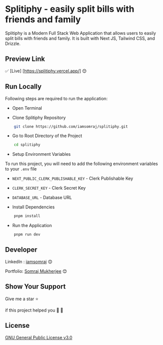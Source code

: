 # Splitiphy - easily split bills with friends and family

Splitiphy is a Modern Full Stack Web Application that allows users to easily split bills with friends and family. It is built with Next JS, Tailwind CSS, and Drizzle.

## Preview Link

✅ [Live] [https://splitiphy.vercel.app/] 😊

## Run Locally

Following steps are required to run the application:

- Open Terminal

- Clone Splitiphy Repository

```bash
    git clone https://github.com/iamsomraj/splitiphy.git
```

- Go to Root Directory of the Project

```bash
    cd splitiphy
```

- Setup Environment Variables

To run this project, you will need to add the following environment variables to your `.env` file

- `NEXT_PUBLIC_CLERK_PUBLISHABLE_KEY` - Clerk Publishable Key
- `CLERK_SECRET_KEY` - Clerk Secret Key
- `DATABASE_URL` - Database URL

- Install Dependencies

```bash
    pnpm install
```

- Run the Application

```bash
    pnpm run dev
```

## Developer

LinkedIn : [iamsomraj](https://www.linkedin.com/in/iamsomraj/) 😊

Portfolio: [Somraj Mukherjee](https://iamsomraj.github.io/) 😊

## Show Your Support

Give me a star ⭐

if this project helped you 👦 👧

## License

[GNU General Public License v3.0](https://www.gnu.org/licenses/gpl-3.0.html)
